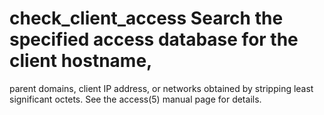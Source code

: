 # check_client_access Search the specified access database for the client hostname,
parent domains, client IP address, or networks obtained by stripping
least significant octets. See the access(5) manual page for details. 